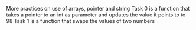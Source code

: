 More practices on use of arrays, pointer and string
Task 0 is a function that takes a pointer to an int as parameter and updates the value it points to to 98
Task 1 is a function that swaps the values of two numbers
